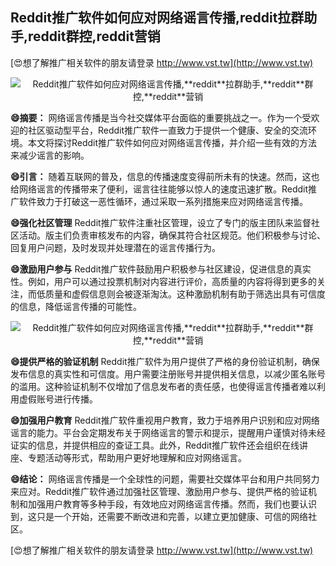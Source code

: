 ## **Reddit推广软件如何应对网络谣言传播,**reddit**拉群助手,**reddit**群控,**reddit**营销**

[😍想了解推广相关软件的朋友请登录 http://www.vst.tw](http://www.vst.tw)

 <center><img src="https://vst.tw/MP4/tuiguang/png/7.png" alt="Reddit推广软件如何应对网络谣言传播,**reddit**拉群助手,**reddit**群控,**reddit**营销"></center>

**😄摘要：**
网络谣言传播是当今社交媒体平台面临的重要挑战之一。作为一个受欢迎的社区驱动型平台，Reddit推广软件一直致力于提供一个健康、安全的交流环境。本文将探讨Reddit推广软件如何应对网络谣言传播，并介绍一些有效的方法来减少谣言的影响。

**😄引言：**
随着互联网的普及，信息的传播速度变得前所未有的快速。然而，这也给网络谣言的传播带来了便利，谣言往往能够以惊人的速度迅速扩散。Reddit推广软件致力于打破这一恶性循环，通过采取一系列措施来应对网络谣言传播。

**😄强化社区管理**
Reddit推广软件注重社区管理，设立了专门的版主团队来监督社区活动。版主们负责审核发布的内容，确保其符合社区规范。他们积极参与讨论、回复用户问题，及时发现并处理潜在的谣言传播行为。

**😄激励用户参与**
Reddit推广软件鼓励用户积极参与社区建设，促进信息的真实性。例如，用户可以通过投票机制对内容进行评价，高质量的内容将得到更多的关注，而低质量和虚假信息则会被逐渐淘汰。这种激励机制有助于筛选出具有可信度的信息，降低谣言传播的可能性。

 <center><img src="https://vst.tw/MP4/tuiguang/png/4.png" alt="Reddit推广软件如何应对网络谣言传播,**reddit**拉群助手,**reddit**群控,**reddit**营销"></center>

**😄提供严格的验证机制**
Reddit推广软件为用户提供了严格的身份验证机制，确保发布信息的真实性和可信度。用户需要注册账号并提供相关信息，以减少匿名账号的滥用。这种验证机制不仅增加了信息发布者的责任感，也使得谣言传播者难以利用虚假账号进行传播。

**😄加强用户教育**
Reddit推广软件重视用户教育，致力于培养用户识别和应对网络谣言的能力。平台会定期发布关于网络谣言的警示和提示，提醒用户谨慎对待未经证实的信息，并提供相应的查证工具。此外，Reddit推广软件还会组织在线讲座、专题活动等形式，帮助用户更好地理解和应对网络谣言。

**😄结论：**
网络谣言传播是一个全球性的问题，需要社交媒体平台和用户共同努力来应对。Reddit推广软件通过加强社区管理、激励用户参与、提供严格的验证机制和加强用户教育等多种手段，有效地应对网络谣言传播。然而，我们也要认识到，这只是一个开始，还需要不断改进和完善，以建立更加健康、可信的网络社区。

[😍想了解推广相关软件的朋友请登录 http://www.vst.tw](http://www.vst.tw)



